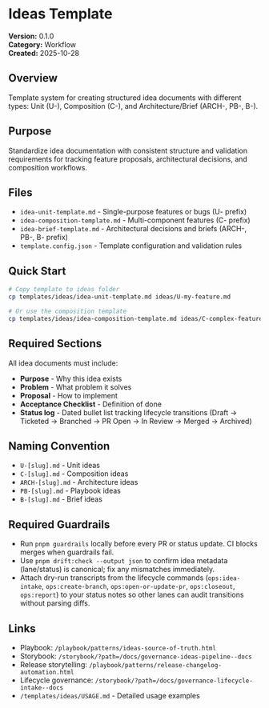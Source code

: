 # Ideas Template

**Version:** 0.1.0  
**Category:** Workflow  
**Created:** 2025-10-28

## Overview

Template system for creating structured idea documents with different types: Unit (U-), Composition (C-), and Architecture/Brief (ARCH-, PB-, B-).

## Purpose

Standardize idea documentation with consistent structure and validation requirements for tracking feature proposals, architectural decisions, and composition workflows.

## Files

- `idea-unit-template.md` - Single-purpose features or bugs (U- prefix)
- `idea-composition-template.md` - Multi-component features (C- prefix)
- `idea-brief-template.md` - Architectural decisions and briefs (ARCH-, PB-, B- prefix)
- `template.config.json` - Template configuration and validation rules

## Quick Start

```bash
# Copy template to ideas folder
cp templates/ideas/idea-unit-template.md ideas/U-my-feature.md

# Or use the composition template
cp templates/ideas/idea-composition-template.md ideas/C-complex-feature.md
```

## Required Sections

All idea documents must include:

- **Purpose** - Why this idea exists
- **Problem** - What problem it solves
- **Proposal** - How to implement
- **Acceptance Checklist** - Definition of done
- **Status log** - Dated bullet list tracking lifecycle transitions (Draft → Ticketed → Branched → PR Open → In Review → Merged → Archived)

## Naming Convention

- `U-[slug].md` - Unit ideas
- `C-[slug].md` - Composition ideas
- `ARCH-[slug].md` - Architecture ideas
- `PB-[slug].md` - Playbook ideas
- `B-[slug].md` - Brief ideas

## Required Guardrails

- Run `pnpm guardrails` locally before every PR or status update. CI blocks merges when guardrails fail.
- Use `pnpm drift:check --output json` to confirm idea metadata (lane/status) is canonical; fix any mismatches immediately.
- Attach dry-run transcripts from the lifecycle commands (`ops:idea-intake`, `ops:create-branch`, `ops:open-or-update-pr`, `ops:closeout`, `ops:report`) to your status notes so other lanes can audit transitions without parsing diffs.

## Links

- Playbook: `/playbook/patterns/ideas-source-of-truth.html`
- Storybook: `/storybook/?path=/docs/governance-ideas-pipeline--docs`
- Release storytelling: `/playbook/patterns/release-changelog-automation.html`
- Lifecycle governance: `/storybook/?path=/docs/governance-lifecycle-intake--docs`
- `/templates/ideas/USAGE.md` - Detailed usage examples
